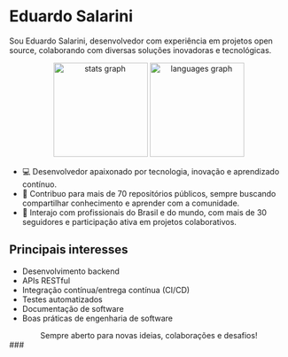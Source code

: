
# Eduardo Salarini
Sou Eduardo Salarini, desenvolvedor com experiência em projetos open source, colaborando com diversas soluções inovadoras e tecnológicas.
<br clear="both">

<div align="center">
  <img src="https://github-readme-stats.vercel.app/api?username=salarini-e&hide_title=false&hide_rank=false&show_icons=true&include_all_commits=false&count_private=true&disable_animations=false&theme=dark&locale=pt-br&hide_border=false&order=1" height="170" alt="stats graph"  />
  <img src="https://github-readme-stats.vercel.app/api/top-langs?username=salarini-e&locale=pt-br&hide_title=false&layout=compact&card_width=320&langs_count=6&theme=dark&hide_border=false&order=2" height="170" alt="languages graph"  />
</div>

- 💻 Desenvolvedor apaixonado por tecnologia, inovação e aprendizado contínuo.
- 🚀 Contribuo para mais de 70 repositórios públicos, sempre buscando compartilhar conhecimento e aprender com a comunidade.
- 👥 Interajo com profissionais do Brasil e do mundo, com mais de 30 seguidores e participação ativa em projetos colaborativos.

## Principais interesses

- Desenvolvimento backend
- APIs RESTful
- Integração contínua/entrega contínua (CI/CD)
- Testes automatizados
- Documentação de software
- Boas práticas de engenharia de software

<div align="center">
Sempre aberto para novas ideias, colaborações e desafios!
</div>
###

